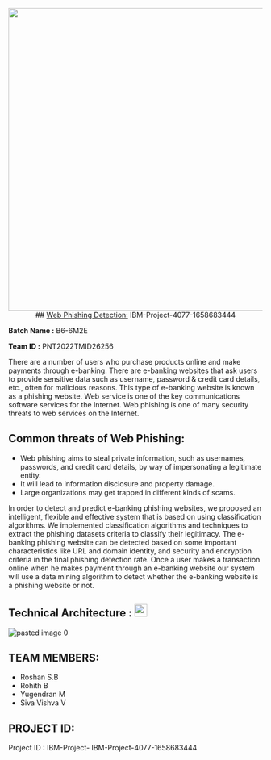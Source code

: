 <p align="center"><img src="https://www.promptcloud.com/wp-content/uploads/2015/01/ibm-logo.jpg" width="600px">
## <a> <a href="https://phishing-shield.herokuapp.com/"> Web Phishing Detection:</a>
    IBM-Project-4077-1658683444


**Batch Name :** B6-6M2E

**Team ID :** PNT2022TMID26256

There are a number of users who purchase products online and make payments through e-banking. There are e-banking websites that ask users to provide sensitive data such as username, password & credit card details, etc., often for malicious reasons. This type of e-banking website is known as a phishing website. Web service is one of the key communications software services for the Internet. Web phishing is one of many security threats to web services on the Internet. 

## Common threats of Web Phishing:
- Web phishing aims to steal private information, such as usernames, passwords, and credit card details, by way of impersonating a legitimate entity.
- It will lead to information disclosure and property damage.
- Large organizations may get trapped in different kinds of scams.

In order to detect and predict e-banking phishing websites, we proposed an intelligent, flexible and effective system that is based on using classification algorithms.  We implemented classification algorithms and techniques to extract the phishing datasets criteria to classify their legitimacy. The e-banking phishing website can be detected based on some important characteristics like URL and domain identity, and security and encryption criteria in the final phishing detection rate. Once a user makes a transaction online when he makes payment through an e-banking website our system will use a data mining algorithm to detect whether the e-banking website is a phishing website or not.
    
## Technical Architecture : <img src="https://raw.githubusercontent.com/Tarikul-Islam-Anik" width="25" height="25" />
  ![pasted image 0](https://user-images.githubusercontent.com/62200224/191585875-9db35871-72b5-476e-ac9b-3795cf3778de.png)

## TEAM MEMBERS:
- Roshan S.B 
- Rohith B
- Yugendran M
- Siva Vishva V


## PROJECT ID:
Project ID : IBM-Project- IBM-Project-4077-1658683444
